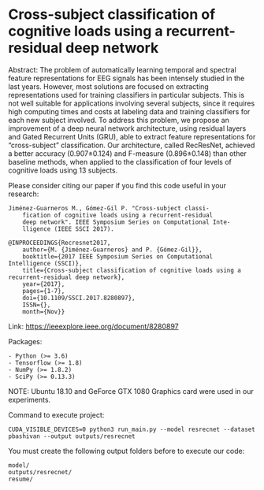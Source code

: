 # Cross-subject classification of cognitive loads using a recurrent-residual deep network

Abstract: The problem of automatically learning temporal and spectral feature representations for EEG signals has been intensely studied in the last years. However, most solutions are focused on extracting representations used for training classifiers in particular subjects. This is not well suitable for applications involving several subjects, since it requires high computing times and costs at labeling data and training classifiers for each new subject involved. To address this problem, we propose an improvement of a deep neural network architecture, using residual layers and Gated Recurrent Units (GRU), able to extract feature representations for “cross-subject” classification. Our architecture, called RecResNet, achieved a better accuracy (0.907±0.124) and F-measure (0.896±0.148) than other baseline methods, when applied to the classification of four levels of cognitive loads using 13 subjects.

	

Please consider citing our paper if you find this code useful in your research:

	Jiménez-Guarneros M., Gómez-Gil P. "Cross-subject classi-
        fication of cognitive loads using a recurrent-residual 
        deep network". IEEE Symposium Series on Computational Inte-
        lligence (IEEE SSCI 2017).
	
	@INPROCEEDINGS{Recresnet2017, 
		author={M. {Jiménez-Guarneros} and P. {Gómez-Gil}}, 
		booktitle={2017 IEEE Symposium Series on Computational Intelligence (SSCI)}, 
		title={Cross-subject classification of cognitive loads using a recurrent-residual deep network}, 
		year={2017}, 
		pages={1-7}, 
		doi={10.1109/SSCI.2017.8280897}, 
		ISSN={}, 
		month={Nov}}

Link: https://ieeexplore.ieee.org/document/8280897


Packages:

	- Python (>= 3.6)
	- Tensorflow (>= 1.8)
	- NumPy (>= 1.8.2)
	- SciPy (>= 0.13.3)

NOTE: Ubuntu 18.10 and GeForce GTX 1080 Graphics card were used in our experiments.


Command to execute project:

	CUDA_VISIBLE_DEVICES=0 python3 run_main.py --model resrecnet --dataset pbashivan --output outputs/resrecnet

You must create the following output folders before to execute our code:

	model/
	outputs/resrecnet/
	resume/
